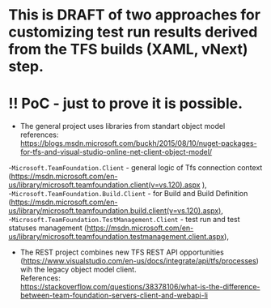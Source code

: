 # This is DRAFT of two approaches for customizing test run results derived from the TFS builds (XAML, vNext) step.
# !! PoC - just to prove it is possible.

- The general project uses libraries from standart object model
references:  
https://blogs.msdn.microsoft.com/buckh/2015/08/10/nuget-packages-for-tfs-and-visual-studio-online-net-client-object-model/  

 -`Microsoft.TeamFoundation.Client` - general logic of Tfs connection context (https://msdn.microsoft.com/en-us/library/microsoft.teamfoundation.client(v=vs.120).aspx ),  
 -`Microsoft.TeamFoundation.Build.Client` - for Build and Build Definition (https://msdn.microsoft.com/en-us/library/microsoft.teamfoundation.build.client(v=vs.120).aspx),  
 -`Microsoft.TeamFoundation.TestManagement.Client` - test run and test statuses management (https://msdn.microsoft.com/en-us/library/microsoft.teamfoundation.testmanagement.client.aspx),  
 
  
- The REST project combines new TFS REST API opportunities (https://www.visualstudio.com/en-us/docs/integrate/api/tfs/processes) wih the legacy object model client.  
References:  
https://stackoverflow.com/questions/38378106/what-is-the-difference-between-team-foundation-servers-client-and-webapi-li  
